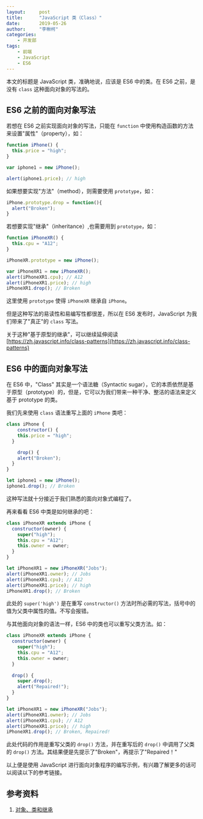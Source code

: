 ```yaml
---
layout:     post
title:      "JavaScript 类（Class）"
date:       2019-05-26
author:     "李楸柯"
categories:
    - 开发部
tags:
    - 前端
    - JavaScript
    - ES6
---
```


本文的标题是 JavaScript 类，准确地说，应该是 ES6 中的类。在 ES6 之前，是没有 `class` 这种面向对象的写法的。

## ES6 之前的面向对象写法

若想在 ES6 之前实现面向对象的写法，只能在 `function` 中使用构造函数的方法来设置"属性"（property），如：

```javascript
function iPhone() {
  this.price = "high";
}

var iphone1 = new iPhone();

alert(iphone1.price); // high
```

如果想要实现"方法"（method），则需要使用 `prototype`，如：

```javascript
iPhone.prototype.drop = function(){
  alert("Broken");
}
```

若想要实现"继承"（inheritance）,也需要用到 `prototype`，如：

```javascript
function iPhoneXR() {
  this.cpu = "A12";
}

iPhoneXR.prototype = new iPhone();

var iPhoneXR1 = new iPhoneXR();
alert(iPhoneXR1.cpu); // A12
alert(iPhoneXR1.price); // high
iPhoneXR1.drop(); // Broken
```

这里使用 `prototype` 使得 `iPhoneXR` 继承自 `iPhone`。

但是这种写法的易读性和易编写性都很差，所以在 ES6 发布时，JavaScript 为我们带来了"真正"的 `class` 写法。

关于这种"基于原型的继承"，可以继续延伸阅读 [https://zh.javascript.info/class-patterns](https://zh.javascript.info/class-patterns)

## ES6 中的面向对象写法

在 ES6 中，"Class" 其实是一个语法糖（Syntactic sugar），它的本质依然是基于原型（prototype）的，但是，它可以为我们带来一种干净、整洁的语法来定义基于 prototype 的类。

我们先来使用 `class` 语法重写上面的 `iPhone` 类吧：

```javascript
class iPhone {
    constructor() {
    this.price = "high";
  }

    drop() {
    alert("Broken");
  }
}

let iphone1 = new iPhone();
iphone1.drop(); // Broken
```

这种写法就十分接近于我们熟悉的面向对象式编程了。

再来看看 ES6 中类是如何继承的吧：

```javascript
class iPhoneXR extends iPhone {
  constructor(owner) {
    super("high");
    this.cpu = "A12";
    this.owner = owner;
  }
}

let iPhoneXR1 = new iPhoneXR("Jobs");
alert(iPhoneXR1.owner); // Jobs
alert(iPhoneXR1.cpu); // A12
alert(iPhoneXR1.price); // high
iPhoneXR1.drop(); // Broken
```

此处的 `super('high')` 是在重写 `constructor()`  方法时所必需的写法，括号中的值为父类中属性的值。不写会报错。

与其他面向对象的语法一样，ES6 中的类也可以重写父类方法。如：

```javascript
class iPhoneXR extends iPhone {
  constructor(owner) {
    super("high");
    this.cpu = "A12";
    this.owner = owner;
  }
  
  drop() {
    super.drop();
    alert("Repaired!");
  }
}

let iPhoneXR1 = new iPhoneXR("Jobs");
alert(iPhoneXR1.owner); // Jobs
alert(iPhoneXR1.cpu); // A12
alert(iPhoneXR1.price); // high
iPhoneXR1.drop(); // Broken, Repaired!
```

此处代码的作用是重写父类的 `drop()` 方法，并在重写后的 `drop()` 中调用了父类的 `drop()` 方法。其结果便是先提示了"Broken"，再提示了"Repaired！"

以上便是使用 JavaScript 进行面向对象程序的编写示例，有兴趣了解更多的话可以阅读以下的参考链接。

## 参考资料

1. [对象、类和继承](https://zh.javascript.info/object-oriented-programming)

